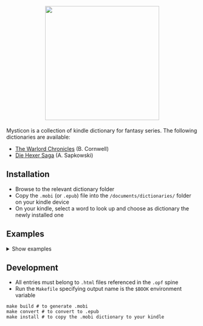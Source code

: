 <h1 align="center">
  <br>
  <img src="https://github.com/user-attachments/assets/1f3709cc-6eec-4a49-bf6b-8ae43ddf4fb7" width="300">
</h1>

Mysticon is a collection of kindle dictionary for fantasy series. The following dictionaries are available:

- [The Warlord Chronicles](/the_warlord_chronicles) (B. Cornwell)
- [Die Hexer Saga](/hexer) (A. Sapkowski)

## Installation

- Browse to the relevant dictionary folder
- Copy the `.mobi` (or `.epub`) file into the `/documents/dictionaries/` folder on your kindle device
- On your kindle, select a word to look up and choose as dictionary the newly installed one

## Examples

<details>
  <summary>Show examples</summary>

<img width="400" src="https://github.com/user-attachments/assets/3eae7f53-cf7a-49ff-8f6c-c92cd1ba9d31">
<img width="400" src="https://github.com/user-attachments/assets/88a5e981-3075-4069-9fc2-4b29f2db410b">
</details>

## Development

- All entries must belong to `.html` files referenced in the `.opf` spine
- Run the `Makefile` specifying output name is the `$BOOK` environment variable

```make
make build # to generate .mobi
make convert # to convert to .epub
make install # to copy the .mobi dictionary to your kindle
```

